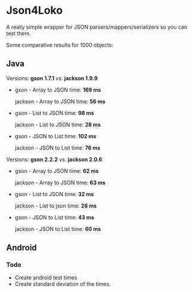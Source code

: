 Json4Loko
=========

A really simple wrapper for JSON parsers/mappers/serializers so you can test them.

Some comparative results for 1000 objects:

## Java ##

Versions: **gson 1.7.1** *vs.* **jackson 1.9.9**

* gson - Array to JSON time: **169 ms**
  
  jackson - Array to JSON time: **56 ms**

* gson - List to JSON time: **98 ms**
  
  jackson - List to JSON time: **28 ms**


* gson - JSON to List time: **102 ms**
  
  jackson - JSON to List time: **76 ms**

Versions: **gson 2.2.2** *vs.* **jackson 2.0.6**

* gson - Array to JSON time: **62 ms**

  jackson - Array to JSON time: **63 ms**

* gson - List to JSON time: **32 ms**

  jackson - List to json time: **26 ms**


* gson - JSON to List time: **43 ms**

  jackson - JSON to List time: **60 ms**

## Android ##

### Todo ###

* Create android test times
* Create standard deviation of the times.
